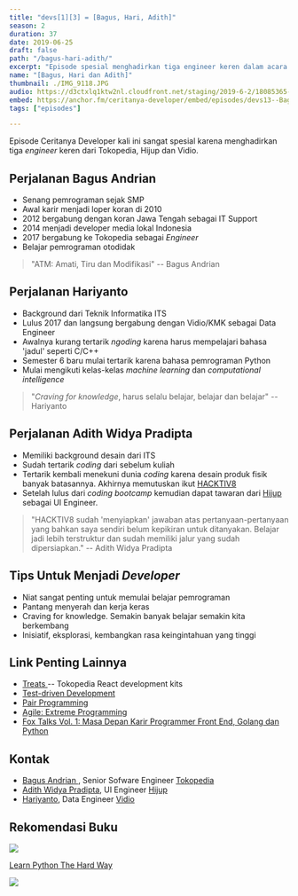 ```yaml
---
title: "devs[1][3] = [Bagus, Hari, Adith]"
season: 2
duration: 37
date: 2019-06-25
draft: false
path: "/bagus-hari-adith/"
excerpt: "Episode spesial menghadirkan tiga engineer keren dalam acara 'Fox Talks Vol. 1: Masa Depan Karir Programmer Front End, Golang dan Python' yang diselenggarakan oleh HACKTIV8."
name: "[Bagus, Hari dan Adith]"
thumbnail: ./IMG_9118.JPG
audio: https://d3ctxlq1ktw2nl.cloudfront.net/staging/2019-6-2/18085365-44100-2-b7e9eab9807f4.m4a
embed: https://anchor.fm/ceritanya-developer/embed/episodes/devs13--Bagus--Hari--Adith-e4gleg/a-ai6e1l
tags: ["episodes"]

---
```


Episode Ceritanya Developer kali ini sangat spesial karena menghadirkan tiga _engineer_ keren dari Tokopedia, Hijup dan Vidio.


## Perjalanan Bagus Andrian

- Senang pemrograman sejak SMP
- Awal karir menjadi loper koran di 2010
- 2012 bergabung dengan koran Jawa Tengah sebagai IT Support
- 2014 menjadi developer media lokal Indonesia
- 2017 bergabung ke Tokopedia sebagai _Engineer_
- Belajar pemrograman otodidak

> "ATM: Amati, Tiru dan Modifikasi" -- Bagus Andrian

## Perjalanan Hariyanto

- Background dari Teknik Informatika ITS
- Lulus 2017 dan langsung bergabung dengan Vidio/KMK sebagai Data Engineer
- Awalnya kurang tertarik _ngoding_ karena harus mempelajari bahasa 'jadul' seperti C/C++
- Semester 6 baru mulai tertarik karena bahasa pemrograman Python
- Mulai mengikuti kelas-kelas _machine learning_ dan _computational intelligence_

> "_Craving for knowledge_, harus selalu belajar, belajar dan belajar" -- Hariyanto

## Perjalanan Adith Widya Pradipta

- Memiliki background desain dari ITS
- Sudah tertarik _coding_ dari sebelum kuliah
- Tertarik kembali menekuni dunia _coding_ karena desain produk fisik banyak
  batasannya. Akhirnya memutuskan ikut [HACKTIV8](https://hacktiv8.com)
- Setelah lulus dari _coding bootcamp_ kemudian dapat tawaran dari
  [Hijup](https://hijup.com) sebagai UI Engineer.

> "HACKTIV8 sudah 'menyiapkan' jawaban atas pertanyaan-pertanyaan yang bahkan saya sendiri belum kepikiran untuk ditanyakan. Belajar jadi lebih terstruktur dan sudah memiliki jalur yang sudah dipersiapkan." -- Adith Widya Pradipta


## Tips Untuk Menjadi _Developer_

- Niat sangat penting untuk memulai belajar pemrograman
- Pantang menyerah dan kerja keras
- Craving for knowledge. Semakin banyak belajar semakin kita berkembang
- Inisiatif, eksplorasi, kembangkan rasa keingintahuan yang tinggi

## Link Penting Lainnya

- [ Treats ](https://tokopedia.github.io/treats/) -- Tokopedia React development kits
- [Test-driven Development](https://en.wikipedia.org/wiki/Test-driven_development)
- [Pair Programming](https://en.wikipedia.org/wiki/Pair_programming)
- [Agile: Extreme Programming](https://www.agilealliance.org/glossary/xp/)
- [Fox Talks Vol. 1: Masa Depan Karir Programmer Front End, Golang dan Python](https://www.eventbrite.com/e/fox-talks-vol-1-masa-depan-karir-programmer-front-end-golang-dan-python-tickets-58970970761)

## Kontak

- [ Bagus Andrian ](https://www.linkedin.com/in/bagus-andrian/), Senior Sofware Engineer [ Tokopedia ](https://tokopedia.com)
- [Adith Widya Pradipta](https://www.linkedin.com/in/adith-widya-pradipta-3a777894/), UI Engineer [ Hijup ](https://hijup.com)
- [Hariyanto](https://www.linkedin.com/in/hariyanto-hariyanto-49508ba0/), Data Engineer [ Vidio ](https://www.vidio.com/watch/793713-picking-a-js-frameworks-in-2017-riza-fahmi)

## Rekomendasi Buku

![](https://images-na.ssl-images-amazon.com/images/I/51V2KZzUFhL._SX382_BO1,204,203,200_.jpg)

[ Learn Python The Hard Way ](https://www.amazon.com/Learn-Python-Hard-Way-Introduction/dp/0321884914)

![](./IMG_9118.JPG)


